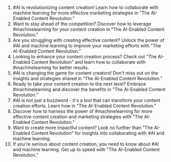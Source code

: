1. #AI is revolutionizing content creation! Learn how to collaborate with machine learning for more effective marketing strategies in "The AI-Enabled Content Revolution."
2. Want to stay ahead of the competition? Discover how to leverage #machinelearning for your content creation in "The AI-Enabled Content Revolution."
3. Are you struggling with creating effective content? Unlock the power of #AI and machine learning to improve your marketing efforts with "The AI-Enabled Content Revolution."
4. Looking to enhance your content creation process? Check out "The AI-Enabled Content Revolution" and learn how to collaborate with #machinelearning for better results.
5. #AI is changing the game for content creators! Don't miss out on the insights and strategies shared in "The AI-Enabled Content Revolution."
6. Ready to take your content creation to the next level? Embrace #machinelearning and discover the benefits in "The AI-Enabled Content Revolution."
7. #AI is not just a buzzword - it's a tool that can transform your content creation efforts. Learn how in "The AI-Enabled Content Revolution."
8. Discover how to harness the power of #machinelearning for more effective content creation and marketing strategies with "The AI-Enabled Content Revolution."
9. Want to create more impactful content? Look no further than "The AI-Enabled Content Revolution" for insights into collaborating with #AI and machine learning.
10. If you're serious about content creation, you need to know about #AI and machine learning. Get up to speed with "The AI-Enabled Content Revolution."
